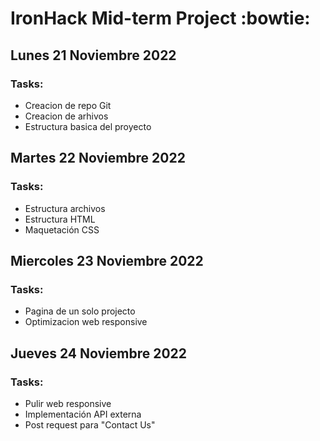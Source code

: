 # IronHack Mid-term Project :bowtie:

## Lunes 21 Noviembre 2022

### Tasks:

- Creacion de repo Git
- Creacion de arhivos
- Estructura basica del proyecto

## Martes 22 Noviembre 2022

### Tasks:

- Estructura archivos
- Estructura HTML
- Maquetación CSS

## Miercoles 23 Noviembre 2022

### Tasks:

- Pagina de un solo projecto
- Optimizacion web responsive

## Jueves 24 Noviembre 2022

### Tasks:

- Pulir web responsive
- Implementación API externa
- Post request para "Contact Us"
